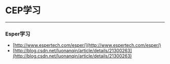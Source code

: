 # CEP学习
__________________
### Esper学习
- [http://www.espertech.com/esper/](http://www.espertech.com/esper/)
- [http://blog.csdn.net/luonanqin/article/details/21300263](http://blog.csdn.net/luonanqin/article/details/21300263)
